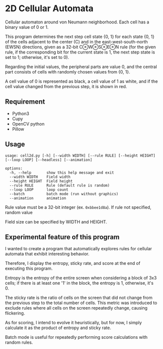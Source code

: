 # 2D Cellular Automata

Cellular automaton around von Neumann neighborhood. Each cell has a binary value of 0 or 1.

This program determines the next step cell state {0, 1} for each state {0, 1} of the cells adjacent to the center (C) and in the east-west-south-north (EWSN) directions, given as a 32-bit C⊗W⊗S⊗E⊗N rule (for the given rule, if the corresponding bit for the current state is 1, the next step state is set to 1; otherwise, it's set to 0).

Regarding the initial values, the peripheral parts are value 0, and the central part consists of cells with randomly chosen values from {0, 1}.

A cell value of 0 is represented as black, a cell value of 1 as white, and if the cell value changed from the previous step, it is shown in red.

## Requirement

- Python3
- Cupy
- OpenCV python
- Pillow

## Usage

```
usage: cell2d.py [-h] [--width WIDTH] [--rule RULE] [--height HEIGHT] [--loop LOOP] [--headless] [--animation]

options:
  -h, --help       show this help message and exit
  --width WIDTH    Field width
  --height HEIGHT  Field height
  --rule RULE      Rule (default rule is random)
  --loop LOOP      loop count
  --batch          batch mode (run without graphics)
  --animation      animation
```

Rule value must be a 32-bit integer (ex. `0xbbee1d8a`). If rule not specified, random value 

Field size can be specified by WIDTH and HEIGHT.

## Experimental feature of this program

I wanted to create a program that automatically explores rules for cellular automata that exhibit interesting behavior.

Therefore, I display the entropy, sticky rate, and score at the end of executing this program.

Entropy is the entropy of the entire screen when considering a block of 3x3 cells; if there is at least one '1' in the block, the entropy is 1, otherwise, it's 0.

The sticky rate is the ratio of cells on the screen that did not change from the previous step to the total number of cells. This metric was introduced to exclude rules where all cells on the screen repeatedly change, causing flickering.

As for scoring, I intend to evolve it heuristically, but for now, I simply calculate it as the product of entropy and sticky rate.

Batch mode is useful for repeatedly performing score calculations with random rules.
